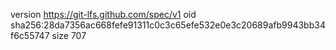 version https://git-lfs.github.com/spec/v1
oid sha256:28da7356ac668fefe91311c0c3c65efe532e0e3c20689afb9943bb34f6c55747
size 707
